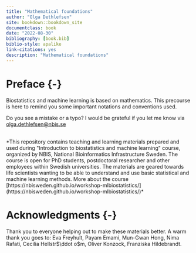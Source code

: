 ```yaml
---
title: "Mathematical foundations"
author: "Olga Dethlefsen"
site: bookdown::bookdown_site
documentclass: book
date: "2022-08-30"  
bibliography: [book.bib]
biblio-style: apalike
link-citations: yes
description: "Mathematical foundations"
---
```


# Preface {-}

Biostatistics and machine learning is based on mathematics. This precourse is here to remind you some important notations and conventions used. 

Do you see a mistake or a typo? I would be grateful if you let me know via [olga.dethlefsen@nbis.se](olga.dethlefsen@nbis.se)

<br/>
*This repository contains teaching and learning materials prepared and used during "Introduction to biostatistics and machine learning" course, organized by NBIS, National Bioinformatics Infrastructure Sweden. The course is open for PhD students, postdoctoral researcher and other employees within Swedish universities. The materials are geared towards life scientists wanting to be able to understand and use basic statistical and machine learning methods. More about the course [https://nbisweden.github.io/workshop-mlbiostatistics/](https://nbisweden.github.io/workshop-mlbiostatistics/)*


# Acknowledgments {-}
Thank you to everyone helping out to make these materials better. A warm thank you goes to: 
Eva Freyhult, Payam Emami, Mun-Gwan Hong, Nima Rafati, Cecilia Hellstr$\ddot o$m, Oliver Konzock, Franziska Hildebrandt.


